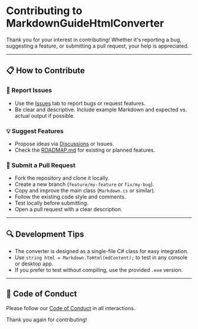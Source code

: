 # Contributing to MarkdownGuideHtmlConverter

Thank you for your interest in contributing! Whether it's reporting a bug, suggesting a feature, or submitting a pull request, your help is appreciated.

---

## 📋 How to Contribute

### 🐞 Report Issues

- Use the [Issues](https://github.com/milos-p-lab/MarkdownGuideHtmlConverter/issues) tab to report bugs or request features.
- Be clear and descriptive. Include example Markdown and expected vs. actual output if possible.

### 💡 Suggest Features

- Propose ideas via [Discussions](https://github.com/milos-p-lab/MarkdownGuideHtmlConverter/discussions) or Issues.
- Check the [ROADMAP.md](ROADMAP.md) for existing or planned features.

### 🔧 Submit a Pull Request

- Fork the repository and clone it locally.
- Create a new branch (`feature/my-feature` or `fix/my-bug`).
- Copy and improve the main class (`Markdown.cs` or similar).
- Follow the existing code style and comments.
- Test locally before submitting.
- Open a pull request with a clear description.

---

## 🔍 Development Tips

- The converter is designed as a single-file C# class for easy integration.
- Use `string html = Markdown.ToHtml(mdContent);` to test in any console or desktop app.
- If you prefer to test without compiling, use the provided `.exe` version.

---

## 🤝 Code of Conduct

Please follow our [Code of Conduct](CODE_OF_CONDUCT.md) in all interactions.

Thank you again for contributing!
